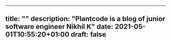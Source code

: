 
---
title: ""
description: "Plantcode is a blog of junior software engineer Nikhil K"
date: 2021-05-01T10:55:20+01:00
draft: false
---

